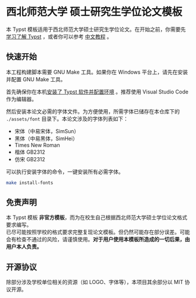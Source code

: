 # 西北师范大学 硕士研究生学位论文模板

本 Typst 模板适用于西北师范大学硕士研究生学位论文。在开始之前，你需要先
[学习了解 Typst](https://typst.app/docs/) ，或者你可以参考
[中文教程](https://typst-doc-cn.github.io/guide/) 。

## 快速开始

本工程构建脚本需要 GNU Make 工具。如果你在 Windows 平台上，请先在安装并配置 GNU Make 工具。

首先确保你在本机[安装了 Typst 软件并配置环境](https://github.com/typst/typst?tab=readme-ov-file#installation)
。推荐使用 Visual Studio Code 作为编辑器。

然后安装本论文必需的字体文件。为方便使用，所需字体已储存在本仓库下的
`./assets/font` 目录下。本论文涉及的字体列表如下：

- 宋体（中易宋体，SimSun）
- 黑体（中易黑体，SimHei）
- Times New Roman
- 楷体 GB2312
- 仿宋 GB2312

可以执行安装字体的命令，一键安装所有必需字体。

```bash
make install-fonts
```

## 免责声明

本 Typst 模板
**非官方模板**，而为在校生自己根据西北师范大学硕士学位论文格式要求编写。\
已尽可能按照学校的格式要求完整复现论文模板。但仍然可能存在部分误差。可能会有检查不通过的风险，请谨慎使用。**对于用户使用本模板所造成的一切后果，由用户本人负责。**

## 开源协议

除部分涉及学校单位相关的资源（如 LOGO、字体等），本项目其余部分以 MIT 协议开源。
